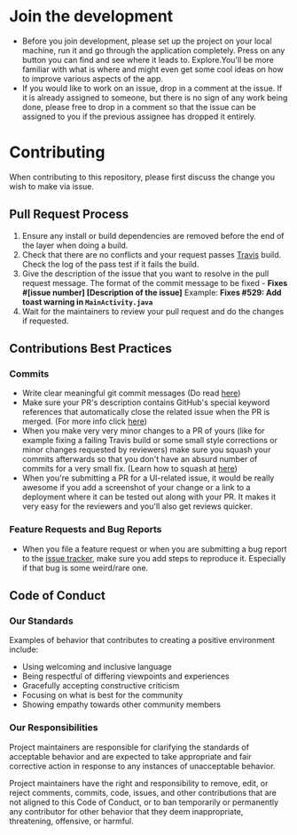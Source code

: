 # Join the development
* Before you join development, please set up the project on your local machine, run it and go through the application completely. Press on any button you can find and see where it leads to. Explore.You'll be more familiar with what is where and might even get some cool ideas on how to improve various aspects of the app.
* If you would like to work on an issue, drop in a comment at the issue. If it is already assigned to someone, but there is no sign of any work being done, please free to drop in a comment so that the issue can be assigned to you if the previous assignee has dropped it entirely.

# Contributing

When contributing to this repository, please first discuss the change you wish to make via issue.

## Pull Request Process

1. Ensure any install or build dependencies are removed before the end of the layer when doing a
   build.
2. Check that there are no conflicts and your request passes [Travis](https://travis-ci.org/project-travel-mate/Travel-Mate) build. Check the log of the pass test if it fails the build.
3. Give the description of the issue that you want to resolve in the pull request message. The format of the commit message to be fixed    - **Fixes #[issue number] [Description of the issue]** Example: **Fixes #529: Add toast warning in `MainActivity.java`**
4. Wait for the maintainers to review your pull request and do the changes if requested.

## Contributions Best Practices

### Commits

* Write clear meaningful git commit messages (Do read [here](http://chris.beams.io/posts/git-commit/))
* Make sure your PR's description contains GitHub's special keyword references that automatically close the related issue when the PR is merged. (For more info click [here]( https://github.com/blog/1506-closing-issues-via-pull-requests))
* When you make very very minor changes to a PR of yours (like for example fixing a failing Travis build or some small style corrections or minor changes requested by reviewers) make sure you squash your commits afterwards so that you don't have an absurd number of commits for a very small fix. (Learn how to squash at [here](https://davidwalsh.name/squash-commits-git ))
* When you're submitting a PR for a UI-related issue, it would be really awesome if you add a screenshot of your change or a link to a deployment where it can be tested out along with your PR. It makes it very easy for the reviewers and you'll also get reviews quicker.

### Feature Requests and Bug Reports
* When you file a feature request or when you are submitting a bug report to the [issue tracker](https://github.com/project-travel-mate/Travel-Mate/issues), make sure you add steps to reproduce it. Especially if that bug is some weird/rare one.

## Code of Conduct

### Our Standards

Examples of behavior that contributes to creating a positive environment
include:

* Using welcoming and inclusive language
* Being respectful of differing viewpoints and experiences
* Gracefully accepting constructive criticism
* Focusing on what is best for the community
* Showing empathy towards other community members

### Our Responsibilities

Project maintainers are responsible for clarifying the standards of acceptable
behavior and are expected to take appropriate and fair corrective action in
response to any instances of unacceptable behavior.

Project maintainers have the right and responsibility to remove, edit, or
reject comments, commits, code, issues, and other contributions
that are not aligned to this Code of Conduct, or to ban temporarily or
permanently any contributor for other behavior that they deem inappropriate,
threatening, offensive, or harmful.


